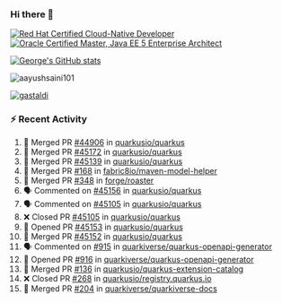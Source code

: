 ### Hi there 👋

<!--START_SECTION:badges-->
[![Red Hat Certified Cloud-Native Developer](https://images.credly.com/size/110x110/images/12ef4e4e-3d8d-4caf-9ab1-858c5bcb9619/image.png)](http://www.credly.com/badges/b6402e31-0894-48e6-b488-e2e551dcc809 "Red Hat Certified Cloud-Native Developer")
[![Oracle Certified Master, Java EE 5 Enterprise Architect](https://images.credly.com/size/110x110/images/1fa3549c-674c-4779-b3d6-d7d64eac2c23/Oracle-Certification-badge_OC-Master.png)](http://www.credly.com/badges/2565574e-b81d-410e-ab7d-24666ddcbe00 "Oracle Certified Master, Java EE 5 Enterprise Architect")
<!--END_SECTION:badges-->

[![George's GitHub stats](https://github-readme-stats.vercel.app/api?username=gastaldi&show=reviews,prs_merged&hide=contribs,prs&theme=transparent&show_icons=true)](https://github.com/anuraghazra/github-readme-stats)

<p align="left"> <img src="https://komarev.com/ghpvc/?username=gastaldi&label=Profile%20views&color=0e75b6&style=for-the-badge" alt="aayushsaini101" /> </p>

<p align="left"> <a href="https://github.com/ryo-ma/github-profile-trophy"><img src="https://github-profile-trophy.vercel.app/?username=gastaldi" alt="gastaldi" /></a> </p>

### :zap: Recent Activity

<!--START_SECTION:activity-->
1. 🎉 Merged PR [#44906](https://github.com/quarkusio/quarkus/pull/44906) in [quarkusio/quarkus](https://github.com/quarkusio/quarkus)
2. 🎉 Merged PR [#45172](https://github.com/quarkusio/quarkus/pull/45172) in [quarkusio/quarkus](https://github.com/quarkusio/quarkus)
3. 🎉 Merged PR [#45139](https://github.com/quarkusio/quarkus/pull/45139) in [quarkusio/quarkus](https://github.com/quarkusio/quarkus)
4. 🎉 Merged PR [#168](https://github.com/fabric8io/maven-model-helper/pull/168) in [fabric8io/maven-model-helper](https://github.com/fabric8io/maven-model-helper)
5. 🎉 Merged PR [#348](https://github.com/forge/roaster/pull/348) in [forge/roaster](https://github.com/forge/roaster)
6. 🗣 Commented on [#45156](https://github.com/quarkusio/quarkus/pull/45156#issuecomment-2547438278) in [quarkusio/quarkus](https://github.com/quarkusio/quarkus)
7. 🗣 Commented on [#45105](https://github.com/quarkusio/quarkus/pull/45105#issuecomment-2546865043) in [quarkusio/quarkus](https://github.com/quarkusio/quarkus)
8. ❌ Closed PR [#45105](https://github.com/quarkusio/quarkus/pull/45105) in [quarkusio/quarkus](https://github.com/quarkusio/quarkus)
9. 💪 Opened PR [#45153](https://github.com/quarkusio/quarkus/pull/45153) in [quarkusio/quarkus](https://github.com/quarkusio/quarkus)
10. 🎉 Merged PR [#45152](https://github.com/quarkusio/quarkus/pull/45152) in [quarkusio/quarkus](https://github.com/quarkusio/quarkus)
11. 🗣 Commented on [#915](https://github.com/quarkiverse/quarkus-openapi-generator/pull/915#issuecomment-2546833119) in [quarkiverse/quarkus-openapi-generator](https://github.com/quarkiverse/quarkus-openapi-generator)
12. 💪 Opened PR [#916](https://github.com/quarkiverse/quarkus-openapi-generator/pull/916) in [quarkiverse/quarkus-openapi-generator](https://github.com/quarkiverse/quarkus-openapi-generator)
13. 🎉 Merged PR [#136](https://github.com/quarkusio/quarkus-extension-catalog/pull/136) in [quarkusio/quarkus-extension-catalog](https://github.com/quarkusio/quarkus-extension-catalog)
14. ❌ Closed PR [#268](https://github.com/quarkusio/registry.quarkus.io/pull/268) in [quarkusio/registry.quarkus.io](https://github.com/quarkusio/registry.quarkus.io)
15. 🎉 Merged PR [#204](https://github.com/quarkiverse/quarkiverse-docs/pull/204) in [quarkiverse/quarkiverse-docs](https://github.com/quarkiverse/quarkiverse-docs)
<!--END_SECTION:activity-->
